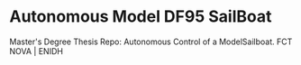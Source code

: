 # Autonomous Model DF95 SailBoat
Master's Degree Thesis Repo: Autonomous Control of a ModelSailboat. FCT NOVA | ENIDH
